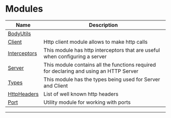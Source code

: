 
# Modules

| Name | Description|
|------|------------|
| [BodyUtils](pages/BodyUtils ) | |
| [Client](pages/Client ) | Http client module allows to make http calls|
| [Interceptors](pages/Interceptors ) | This module has http interceptors that are useful when configuring a server|
| [Server](pages/Server ) | This module contains all the functions required for declaring and using an HTTP Server|
| [Types](pages/Types ) | This module has the types being used for Server and Client|
| [HttpHeaders](pages/HttpHeaders ) | List of well known http headers|
| [Port](pages/Port ) | Utility module for working with ports|

________________________________



